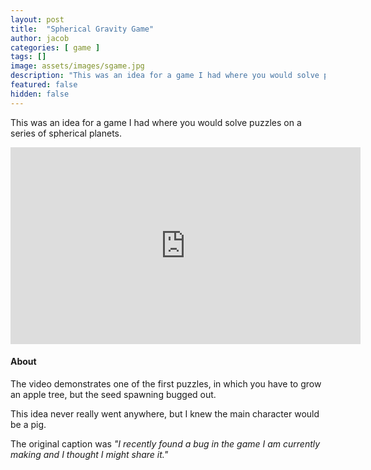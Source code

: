 ```yaml
---
layout: post
title:  "Spherical Gravity Game"
author: jacob
categories: [ game ]
tags: []
image: assets/images/sgame.jpg
description: "This was an idea for a game I had where you would solve puzzles on a series of spherical planets."
featured: false
hidden: false
---
```


This was an idea for a game I had where you would solve puzzles on a series of spherical planets.

<iframe width="560" height="315" src="https://www.youtube.com/embed/IQisLJCyPyc" frameborder="0" allow="accelerometer; autoplay; encrypted-media; gyroscope; picture-in-picture" allowfullscreen></iframe>

#### About
The video demonstrates one of the first puzzles, in which you have to grow an apple tree, but the seed spawning bugged out.

This idea never really went anywhere, but I knew the main character would be a pig.

The original caption was *"I recently found a bug in the game I am currently making and I thought I might share it."*